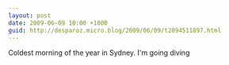 ```yaml
---
layout: post
date: 2009-06-09 10:00 +1000
guid: http://desparoz.micro.blog/2009/06/09/t2094511897.html
---
```

Coldest morning of the year in Sydney. I'm going diving
